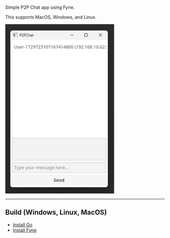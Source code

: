 Simple P2P Chat app using Fyne.

This supports MacOS, Windows, and Linux.

![P2PChat](screenshot.png)


---
## Build (Windows, Linux, MacOS)

- [Install Go](https://go.dev/doc/install)
- [Install Fyne](https://docs.fyne.io/started/)
